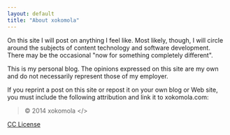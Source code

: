 ```yaml
---
layout: default
title: "About xokomola"
---
```


On this site I will post on anything I feel like. Most likely, though, I
will circle around the subjects of content technology and software
development. There may be the occasional "now for something completely
different".

This is my personal blog. The opinions expressed on this site are my own
and do not necessarily represent those of my employer.

If you reprint a post on this site or repost it on your own blog or Web
site, you must include the following attribution and link it to
xokomola.com:

> © 2014 xokomola </>

[CC License][cc]

[cc]: http://creativecommons.org/licenses/by-nc-nd/3.0/us
